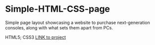# Simple-HTML-CSS-page

Simple page layout showcasing a website to purchase next-generation consoles, along with what sets them apart from PCs.

HTML5; CSS3
[LINK to project](https://popkovrs.github.io/Simple-HTML-CSS-page/)
